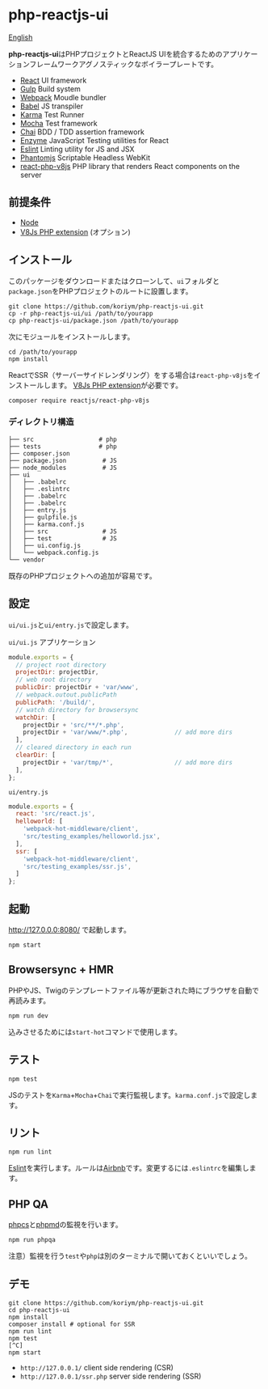 # php-reactjs-ui

[English](README.md)

**php-reactjs-ui**はPHPプロジェクトとReactJS UIを統合するためのアプリケーションフレームワークアグノスティックなボイラープレートです。

 * [React](https://facebook.github.io/react/) UI framework
 * [Gulp](http://gulpjs.com/) Build system
 * [Webpack](https://webpack.github.io/) Moudle bundler
 * [Babel](https://babeljs.io/) JS transpiler
 * [Karma](https://karma-runner.github.io/0.13/index.html) Test Runner
 * [Mocha](http://mochajs.org/) Test framework
 * [Chai](http://chaijs.com/) BDD / TDD assertion framework 
 * [Enzyme](https://github.com/airbnb/enzyme) JavaScript Testing utilities for React
 * [Eslint](http://eslint.org/) Linting utility for JS and JSX
 * [Phantomjs](http://phantomjs.org/) Scriptable Headless WebKit
 * [react-php-v8js](https://github.com/reactjs/react-php-v8js) PHP library that renders React components on the server

 
## 前提条件

 * [Node](https://nodejs.org/en/)
 * [V8Js PHP extension](https://github.com/phpv8/v8js)  (オプション)
 
## インストール

このパッケージをダウンロードまたはクローンして、`ui`フォルダと`package.json`をPHPプロジェクトのルートに設置します。

```
git clone https://github.com/koriym/php-reactjs-ui.git
cp -r php-reactjs-ui/ui /path/to/yourapp
cp php-reactjs-ui/package.json /path/to/yourapp
```

次にモジュールをインストールします。

```
cd /path/to/yourapp
npm install
```

ReactでSSR（サーバーサイドレンダリング）をする場合は`react-php-v8js`をインストールします。
[V8Js PHP extension](https://github.com/phpv8/v8js)が必要です。

```
composer require reactjs/react-php-v8js
```
 
### ディレクトリ構造
 
```
├── src                  # php
├── tests                # php
├── composer.json
├── package.json          # JS
├── node_modules          # JS
├── ui
│   ├── .babelrc
│   ├── .eslintrc
│   ├── .babelrc
│   ├── .babelrc
│   ├── entry.js
│   ├── gulpfile.js
│   ├── karma.conf.js
│   ├── src               # JS
│   ├── test              # JS
│   ├── ui.config.js
│   └── webpack.config.js
└── vendor
```

既存のPHPプロジェクトへの追加が容易です。

## 設定

`ui/ui.js`と`ui/entry.js`で設定します。

`ui/ui.js` アプリケーション

```javascript
module.exports = {
  // project root directory
  projectDir: projectDir,
  // web root directory
  publicDir: projectDir + 'var/www',
  // webpack.outout.publicPath
  publicPath: '/build/',
  // watch directory for browsersync
  watchDir: [
    projectDir + 'src/**/*.php',
    projectDir + 'var/www/*.php',             // add more dirs
  ],
  // cleared directory in each run
  clearDir: [
    projectDir + 'var/tmp/*',                 // add more dirs
  ],
};
```

`ui/entry.js`

```javascript
module.exports = {
  react: 'src/react.js',
  helloworld: [
    'webpack-hot-middleware/client',
    'src/testing_examples/helloworld.jsx',
  ],
  ssr: [
    'webpack-hot-middleware/client',
    'src/testing_examples/ssr.js',
  ]
};
```

## 起動

http://127.0.0.0:8080/ で起動します。

```
npm start
```

## Browsersync + HMR

PHPやJS、Twigのテンプレートファイル等が更新された時にブラウザを自動で再読みます。

```
npm run dev
```
込みさせるためには`start-hot`コマンドで使用します。


## テスト

```
npm test      
```

JSのテストを`Karma`+`Mocha`+`Chai`で実行監視します。`karma.conf.js`で設定します。

## リント

```
npm run lint
```

[Eslint](http://eslint.org/)を実行します。ルールは[Airbnb](http://mitsuruog.github.io/javascript-style-guide/)です。変更するには`.eslintrc`を編集します。

## PHP QA

[phpcs](https://github.com/squizlabs/PHP_CodeSniffer)と[phpmd](https://phpmd.org/)の監視を行います。

```
npm run phpqa
```

注意）監視を行う`test`や`php`は別のターミナルで開いておくといいでしょう。

## デモ

```
git clone https://github.com/koriym/php-reactjs-ui.git
cd php-reactjs-ui
npm install
composer install # optional for SSR
npm run lint
npm test
[^C]
npm start
```

 * `http://127.0.0.1/`        client side rendering (CSR)
 * `http://127.0.0.1/ssr.php` server side rendering (SSR)

